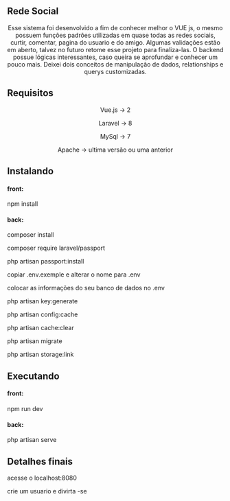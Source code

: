 ## Rede Social

<p align="center">
Esse sistema foi desenvolvido a fim de conhecer melhor o VUE js, o mesmo possuem funções padrões utilizadas em quase todas as redes sociais, curtir, comentar, pagina do usuario e do amigo. Algumas validações estão em aberto, talvez no futuro retome esse projeto para finaliza-las. O backend possue lógicas interessantes, caso queira se aprofundar e conhecer um pouco mais. Deixei dois conceitos de manipulação de dados, relationships e querys customizadas.
</p>

## Requisitos

<p align="center">Vue.js    -> 2</p>
<p align="center">Laravel   -> 8</p>
<p align="center">MySql     -> 7</p>
<p align="center">Apache    -> ultima versão ou uma anterior</p>



## Instalando
<p><h4>front:</h4></p>
<p>npm install</p>
<p><h4>back:</h4></p>
<p>composer install</p>
<p>composer require laravel/passport</p>
<p>php artisan passport:install</p>
<p>copiar .env.exemple e alterar o nome para .env</p>
<p>colocar as informações do seu banco de dados no .env</p>
<p>php artisan key:generate</p>
<p>php artisan config:cache</p>
<p>php artisan cache:clear</p>
<p>php artisan migrate</p>
<p>php artisan storage:link</p>


## Executando

<p><h4>front:</h4></p>
<p>npm run dev</p>
<p><h4>back:</h4></p>
<p>php artisan serve</p>

## Detalhes finais 

<p>acesse o localhost:8080</p>
<p>crie um usuario e divirta -se</p>





